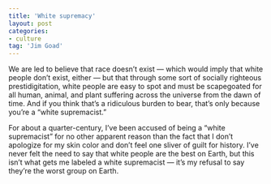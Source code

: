 ```yaml
---
title: 'White supremacy'
layout: post
categories:
- culture
tag: 'Jim Goad'
---
```


We are led to believe that race doesn’t exist — which would imply that white people don’t exist, either — but that through some sort of socially righteous prestidigitation, white people are easy to spot and must be scapegoated for all human, animal, and plant suffering across the universe from the dawn of time. And if you think that’s a ridiculous burden to bear, that’s only because you’re a “white supremacist.”

For about a quarter-century, I’ve been accused of being a “white supremacist” for no other apparent reason than the fact that I don’t apologize for my skin color and don’t feel one sliver of guilt for history. I’ve never felt the need to say that white people are the best on Earth, but this isn’t what gets me labeled a white supremacist — it’s my refusal to say they’re the worst group on Earth.
